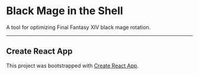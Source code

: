 # Black Mage in the Shell

A tool for optimizing Final Fantasy XIV black mage rotation.

---

## Create React App

This project was bootstrapped with [Create React App](https://github.com/facebook/create-react-app).

